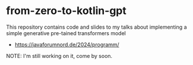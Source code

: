 # from-zero-to-kotlin-gpt

This repository contains code and slides to my talks about implementing a simple generative pre-tained transformers model

* https://javaforumnord.de/2024/programm/

NOTE: I'm still working on it, come by soon.
